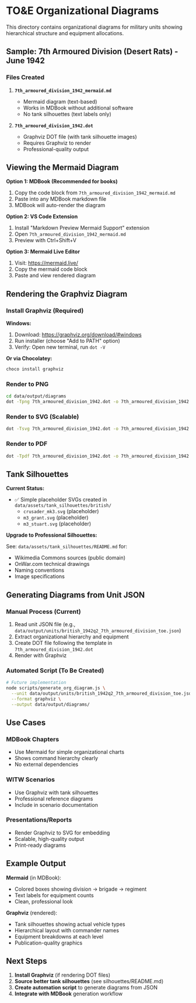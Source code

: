 # TO&E Organizational Diagrams

This directory contains organizational diagrams for military units showing hierarchical structure and equipment allocations.

## Sample: 7th Armoured Division (Desert Rats) - June 1942

### Files Created

1. **`7th_armoured_division_1942_mermaid.md`**
   - Mermaid diagram (text-based)
   - Works in MDBook without additional software
   - No tank silhouettes (text labels only)

2. **`7th_armoured_division_1942.dot`**
   - Graphviz DOT file (with tank silhouette images)
   - Requires Graphviz to render
   - Professional-quality output

## Viewing the Mermaid Diagram

**Option 1: MDBook (Recommended for books)**
1. Copy the code block from `7th_armoured_division_1942_mermaid.md`
2. Paste into any MDBook markdown file
3. MDBook will auto-render the diagram

**Option 2: VS Code Extension**
1. Install "Markdown Preview Mermaid Support" extension
2. Open `7th_armoured_division_1942_mermaid.md`
3. Preview with Ctrl+Shift+V

**Option 3: Mermaid Live Editor**
1. Visit: https://mermaid.live/
2. Copy the mermaid code block
3. Paste and view rendered diagram

## Rendering the Graphviz Diagram

### Install Graphviz (Required)

**Windows:**
1. Download: https://graphviz.org/download/#windows
2. Run installer (choose "Add to PATH" option)
3. Verify: Open new terminal, run `dot -V`

**Or via Chocolatey:**
```bash
choco install graphviz
```

### Render to PNG

```bash
cd data/output/diagrams
dot -Tpng 7th_armoured_division_1942.dot -o 7th_armoured_division_1942.png
```

### Render to SVG (Scalable)

```bash
dot -Tsvg 7th_armoured_division_1942.dot -o 7th_armoured_division_1942.svg
```

### Render to PDF

```bash
dot -Tpdf 7th_armoured_division_1942.dot -o 7th_armoured_division_1942.pdf
```

## Tank Silhouettes

**Current Status:**
- ✅ Simple placeholder SVGs created in `data/assets/tank_silhouettes/british/`
  - `crusader_mk3.svg` (placeholder)
  - `m3_grant.svg` (placeholder)
  - `m3_stuart.svg` (placeholder)

**Upgrade to Professional Silhouettes:**

See: `data/assets/tank_silhouettes/README.md` for:
- Wikimedia Commons sources (public domain)
- OnWar.com technical drawings
- Naming conventions
- Image specifications

## Generating Diagrams from Unit JSON

### Manual Process (Current)

1. Read unit JSON file (e.g., `data/output/units/british_1942q2_7th_armoured_division_toe.json`)
2. Extract organizational hierarchy and equipment
3. Create DOT file following the template in `7th_armoured_division_1942.dot`
4. Render with Graphviz

### Automated Script (To Be Created)

```bash
# Future implementation
node scripts/generate_org_diagram.js \
  --unit data/output/units/british_1942q2_7th_armoured_division_toe.json \
  --format graphviz \
  --output data/output/diagrams/
```

## Use Cases

### MDBook Chapters
- Use Mermaid for simple organizational charts
- Shows command hierarchy clearly
- No external dependencies

### WITW Scenarios
- Use Graphviz with tank silhouettes
- Professional reference diagrams
- Include in scenario documentation

### Presentations/Reports
- Render Graphviz to SVG for embedding
- Scalable, high-quality output
- Print-ready diagrams

## Example Output

**Mermaid** (in MDBook):
- Colored boxes showing division → brigade → regiment
- Text labels for equipment counts
- Clean, professional look

**Graphviz** (rendered):
- Tank silhouettes showing actual vehicle types
- Hierarchical layout with commander names
- Equipment breakdowns at each level
- Publication-quality graphics

## Next Steps

1. **Install Graphviz** (if rendering DOT files)
2. **Source better tank silhouettes** (see silhouettes/README.md)
3. **Create automation script** to generate diagrams from JSON
4. **Integrate with MDBook** generation workflow
